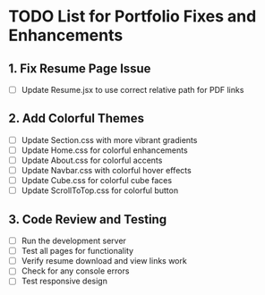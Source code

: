 # TODO List for Portfolio Fixes and Enhancements

## 1. Fix Resume Page Issue
- [ ] Update Resume.jsx to use correct relative path for PDF links

## 2. Add Colorful Themes
- [ ] Update Section.css with more vibrant gradients
- [ ] Update Home.css for colorful enhancements
- [ ] Update About.css for colorful accents
- [ ] Update Navbar.css with colorful hover effects
- [ ] Update Cube.css for colorful cube faces
- [ ] Update ScrollToTop.css for colorful button

## 3. Code Review and Testing
- [ ] Run the development server
- [ ] Test all pages for functionality
- [ ] Verify resume download and view links work
- [ ] Check for any console errors
- [ ] Test responsive design
